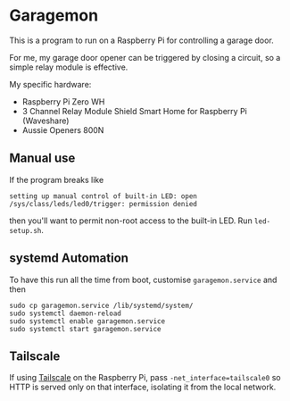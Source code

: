 # Garagemon

This is a program to run on a Raspberry Pi for controlling a garage door.

For me, my garage door opener can be triggered by closing a circuit, so a simple relay module
is effective.

My specific hardware:

   * Raspberry Pi Zero WH
   * 3 Channel Relay Module Shield Smart Home for Raspberry Pi (Waveshare)
   * Aussie Openers 800N

## Manual use

If the program breaks like

```
setting up manual control of built-in LED: open /sys/class/leds/led0/trigger: permission denied
```

then you'll want to permit non-root access to the built-in LED. Run `led-setup.sh`.

## systemd Automation

To have this run all the time from boot, customise `garagemon.service` and then

```
sudo cp garagemon.service /lib/systemd/system/
sudo systemctl daemon-reload
sudo systemctl enable garagemon.service
sudo systemctl start garagemon.service
```

## Tailscale

If using [Tailscale](https://tailscale.com/) on the Raspberry Pi, pass
`-net_interface=tailscale0` so HTTP is served only on that interface, isolating
it from the local network.

